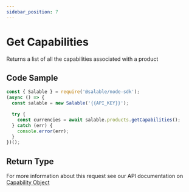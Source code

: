 ```yaml
---
sidebar_position: 7
---
```


# Get Capabilities

Returns a list of all the capabilities associated with a product

## Code Sample

```typescript
const { Salable } = require('@salable/node-sdk');
(async () => {
  const salable = new Salable('{{API_KEY}}');

  try {
    const currencies = await salable.products.getCapabilities();
  } catch (err) {
    console.error(err);
  }
})();
```

## Return Type

For more information about this request see our API documentation on [Capability Object](https://docs.salable.app/api#tag/Products/operation/getProductCapabilities)
